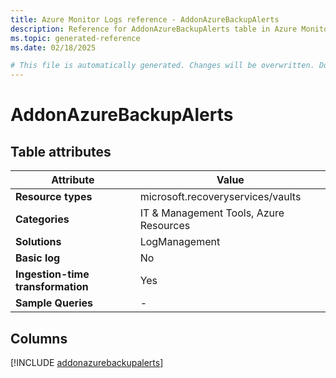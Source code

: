 ```yaml
---
title: Azure Monitor Logs reference - AddonAzureBackupAlerts
description: Reference for AddonAzureBackupAlerts table in Azure Monitor Logs.
ms.topic: generated-reference
ms.date: 02/18/2025

# This file is automatically generated. Changes will be overwritten. Do not change this file directly.
---
```


# AddonAzureBackupAlerts




## Table attributes

|Attribute|Value|
|---|---|
|**Resource types**|microsoft.recoveryservices/vaults|
|**Categories**|IT & Management Tools, Azure Resources|
|**Solutions**| LogManagement|
|**Basic log**|No|
|**Ingestion-time transformation**|Yes|
|**Sample Queries**|-|



## Columns
  
[!INCLUDE [addonazurebackupalerts](~/reusable-content/ce-skilling/azure/includes/azure-monitor/reference/tables/addonazurebackupalerts-include.md)]
